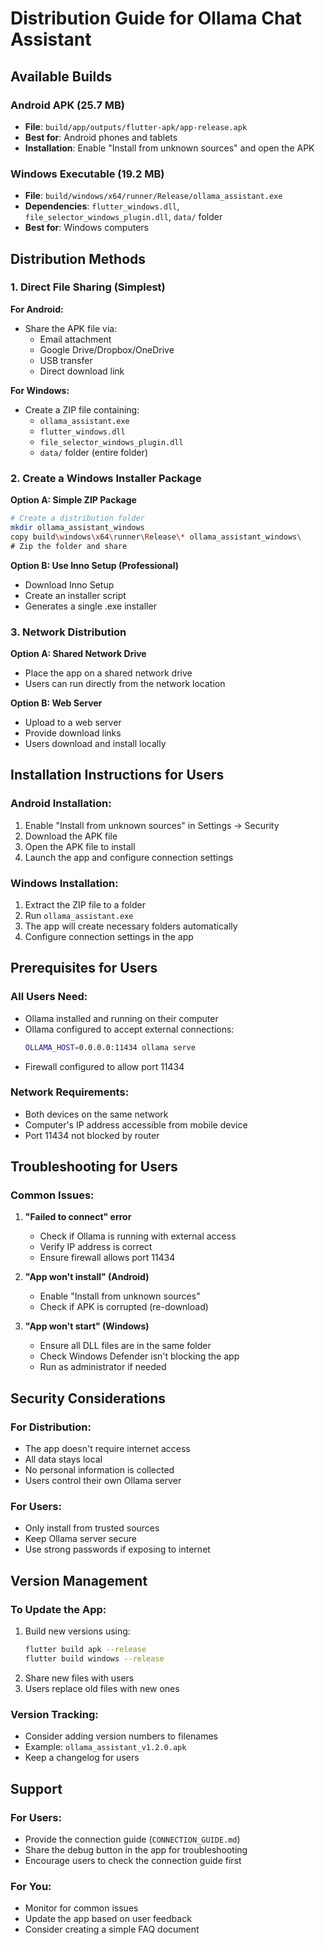 # Distribution Guide for Ollama Chat Assistant

## Available Builds

### Android APK (25.7 MB)
- **File**: `build/app/outputs/flutter-apk/app-release.apk`
- **Best for**: Android phones and tablets
- **Installation**: Enable "Install from unknown sources" and open the APK

### Windows Executable (19.2 MB)
- **File**: `build/windows/x64/runner/Release/ollama_assistant.exe`
- **Dependencies**: `flutter_windows.dll`, `file_selector_windows_plugin.dll`, `data/` folder
- **Best for**: Windows computers

## Distribution Methods

### 1. **Direct File Sharing (Simplest)**

**For Android:**
- Share the APK file via:
  - Email attachment
  - Google Drive/Dropbox/OneDrive
  - USB transfer
  - Direct download link

**For Windows:**
- Create a ZIP file containing:
  - `ollama_assistant.exe`
  - `flutter_windows.dll`
  - `file_selector_windows_plugin.dll`
  - `data/` folder (entire folder)

### 2. **Create a Windows Installer Package**

**Option A: Simple ZIP Package**
```bash
# Create a distribution folder
mkdir ollama_assistant_windows
copy build\windows\x64\runner\Release\* ollama_assistant_windows\
# Zip the folder and share
```

**Option B: Use Inno Setup (Professional)**
- Download Inno Setup
- Create an installer script
- Generates a single .exe installer

### 3. **Network Distribution**

**Option A: Shared Network Drive**
- Place the app on a shared network drive
- Users can run directly from the network location

**Option B: Web Server**
- Upload to a web server
- Provide download links
- Users download and install locally

## Installation Instructions for Users

### Android Installation:
1. Enable "Install from unknown sources" in Settings → Security
2. Download the APK file
3. Open the APK file to install
4. Launch the app and configure connection settings

### Windows Installation:
1. Extract the ZIP file to a folder
2. Run `ollama_assistant.exe`
3. The app will create necessary folders automatically
4. Configure connection settings in the app

## Prerequisites for Users

### All Users Need:
- Ollama installed and running on their computer
- Ollama configured to accept external connections:
  ```bash
  OLLAMA_HOST=0.0.0.0:11434 ollama serve
  ```
- Firewall configured to allow port 11434

### Network Requirements:
- Both devices on the same network
- Computer's IP address accessible from mobile device
- Port 11434 not blocked by router

## Troubleshooting for Users

### Common Issues:
1. **"Failed to connect" error**
   - Check if Ollama is running with external access
   - Verify IP address is correct
   - Ensure firewall allows port 11434

2. **"App won't install" (Android)**
   - Enable "Install from unknown sources"
   - Check if APK is corrupted (re-download)

3. **"App won't start" (Windows)**
   - Ensure all DLL files are in the same folder
   - Check Windows Defender isn't blocking the app
   - Run as administrator if needed

## Security Considerations

### For Distribution:
- The app doesn't require internet access
- All data stays local
- No personal information is collected
- Users control their own Ollama server

### For Users:
- Only install from trusted sources
- Keep Ollama server secure
- Use strong passwords if exposing to internet

## Version Management

### To Update the App:
1. Build new versions using:
   ```bash
   flutter build apk --release
   flutter build windows --release
   ```
2. Share new files with users
3. Users replace old files with new ones

### Version Tracking:
- Consider adding version numbers to filenames
- Example: `ollama_assistant_v1.2.0.apk`
- Keep a changelog for users

## Support

### For Users:
- Provide the connection guide (`CONNECTION_GUIDE.md`)
- Share the debug button in the app for troubleshooting
- Encourage users to check the connection guide first

### For You:
- Monitor for common issues
- Update the app based on user feedback
- Consider creating a simple FAQ document 